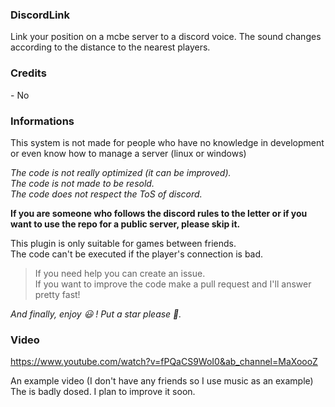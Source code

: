 ### DiscordLink
Link your position on a mcbe server to a discord voice. The sound changes according to the distance to the nearest players.

### Credits

\- No

### Informations

This system is not made for people who have no knowledge in development or even know how to manage a server (linux or windows)  

*The code is not really optimized (it can be improved).  
The code is not made to be resold.  
The code does not respect the ToS of discord.*  

**If you are someone who follows the discord rules to the letter or if you want to use the repo for a public server, please skip it.**  

This plugin is only suitable for games between friends.  
The code can't be executed if the player's connection is bad.   

> If you need help you can create an issue.  
> If you want to improve the code make a pull request and I'll answer pretty fast!    

*And finally, enjoy 😃 ! Put a star please 🙏.*   

### Video

https://www.youtube.com/watch?v=fPQaCS9WoI0&ab_channel=MaXoooZ

An example video (I don't have any friends so I use music as an example)   
The is badly dosed. I plan to improve it soon.
